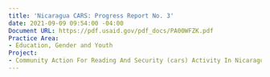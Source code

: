 ```yaml
---
title: 'Nicaragua CARS: Progress Report No. 3'
date: 2021-09-09 09:54:00 -04:00
Document URL: https://pdf.usaid.gov/pdf_docs/PA00WFZK.pdf
Practice Area:
- Education, Gender and Youth
Project:
- Community Action For Reading And Security (cars) Activity In Nicaragua
---
```


